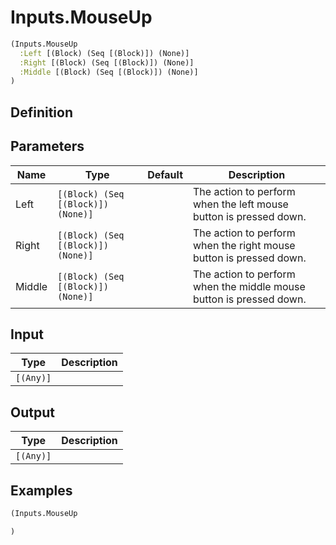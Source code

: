 # Inputs.MouseUp

```clojure
(Inputs.MouseUp
  :Left [(Block) (Seq [(Block)]) (None)]
  :Right [(Block) (Seq [(Block)]) (None)]
  :Middle [(Block) (Seq [(Block)]) (None)]
)
```

## Definition


## Parameters
| Name | Type | Default | Description |
|------|------|---------|-------------|
| Left | `[(Block) (Seq [(Block)]) (None)]` |  | The action to perform when the left mouse button is pressed down. |
| Right | `[(Block) (Seq [(Block)]) (None)]` |  | The action to perform when the right mouse button is pressed down. |
| Middle | `[(Block) (Seq [(Block)]) (None)]` |  | The action to perform when the middle mouse button is pressed down. |


## Input
| Type | Description |
|------|-------------|
| `[(Any)]` |  |


## Output
| Type | Description |
|------|-------------|
| `[(Any)]` |  |


## Examples

```clojure
(Inputs.MouseUp

)
```

